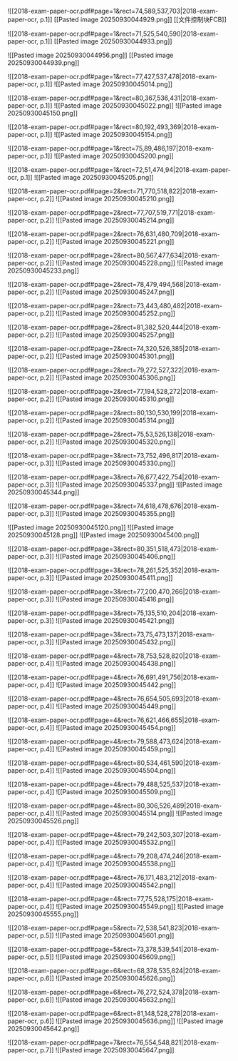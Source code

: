 ![[2018-exam-paper-ocr.pdf#page=1&rect=74,589,537,703|2018-exam-paper-ocr, p.1]]
[[Pasted image 20250930044929.png]]
[[文件控制块FCB]] 







![[2018-exam-paper-ocr.pdf#page=1&rect=71,525,540,590|2018-exam-paper-ocr, p.1]]
[[Pasted image 20250930044933.png]]








![[Pasted image 20250930044956.png]]
[[Pasted image 20250930044939.png]]






![[2018-exam-paper-ocr.pdf#page=1&rect=77,427,537,478|2018-exam-paper-ocr, p.1]]
![[Pasted image 20250930045014.png]]


![[2018-exam-paper-ocr.pdf#page=1&rect=80,367,536,431|2018-exam-paper-ocr, p.1]]
![[Pasted image 20250930045022.png]]
![[Pasted image 20250930045150.png]]

![[2018-exam-paper-ocr.pdf#page=1&rect=80,192,493,369|2018-exam-paper-ocr, p.1]]
![[Pasted image 20250930045154.png]]


![[2018-exam-paper-ocr.pdf#page=1&rect=75,89,486,197|2018-exam-paper-ocr, p.1]]
![[Pasted image 20250930045200.png]]


![[2018-exam-paper-ocr.pdf#page=1&rect=72,51,474,94|2018-exam-paper-ocr, p.1]]
![[Pasted image 20250930045205.png]]


![[2018-exam-paper-ocr.pdf#page=2&rect=71,770,518,822|2018-exam-paper-ocr, p.2]]
![[Pasted image 20250930045210.png]]


![[2018-exam-paper-ocr.pdf#page=2&rect=77,707,519,771|2018-exam-paper-ocr, p.2]]
![[Pasted image 20250930045214.png]]


![[2018-exam-paper-ocr.pdf#page=2&rect=76,631,480,709|2018-exam-paper-ocr, p.2]]
![[Pasted image 20250930045221.png]]


![[2018-exam-paper-ocr.pdf#page=2&rect=80,567,477,634|2018-exam-paper-ocr, p.2]]
![[Pasted image 20250930045228.png]]
![[Pasted image 20250930045233.png]]

![[2018-exam-paper-ocr.pdf#page=2&rect=78,479,494,568|2018-exam-paper-ocr, p.2]]
![[Pasted image 20250930045247.png]]


![[2018-exam-paper-ocr.pdf#page=2&rect=73,443,480,482|2018-exam-paper-ocr, p.2]]
![[Pasted image 20250930045252.png]]


![[2018-exam-paper-ocr.pdf#page=2&rect=81,382,520,444|2018-exam-paper-ocr, p.2]]
![[Pasted image 20250930045257.png]]


![[2018-exam-paper-ocr.pdf#page=2&rect=74,320,526,385|2018-exam-paper-ocr, p.2]]
![[Pasted image 20250930045301.png]]


![[2018-exam-paper-ocr.pdf#page=2&rect=79,272,527,322|2018-exam-paper-ocr, p.2]]
![[Pasted image 20250930045306.png]]


![[2018-exam-paper-ocr.pdf#page=2&rect=77,194,528,272|2018-exam-paper-ocr, p.2]]
![[Pasted image 20250930045310.png]]

![[2018-exam-paper-ocr.pdf#page=2&rect=80,130,530,199|2018-exam-paper-ocr, p.2]]
![[Pasted image 20250930045314.png]]


![[2018-exam-paper-ocr.pdf#page=2&rect=75,53,526,138|2018-exam-paper-ocr, p.2]]
![[Pasted image 20250930045320.png]]


![[2018-exam-paper-ocr.pdf#page=3&rect=73,752,496,817|2018-exam-paper-ocr, p.3]]
![[Pasted image 20250930045330.png]]


![[2018-exam-paper-ocr.pdf#page=3&rect=76,677,422,754|2018-exam-paper-ocr, p.3]]
![[Pasted image 20250930045337.png]]
![[Pasted image 20250930045344.png]]


![[2018-exam-paper-ocr.pdf#page=3&rect=74,618,478,676|2018-exam-paper-ocr, p.3]]
![[Pasted image 20250930045355.png]]

![[Pasted image 20250930045120.png]]
![[Pasted image 20250930045128.png]]
![[Pasted image 20250930045400.png]]


![[2018-exam-paper-ocr.pdf#page=3&rect=80,351,518,473|2018-exam-paper-ocr, p.3]]
![[Pasted image 20250930045406.png]]


![[2018-exam-paper-ocr.pdf#page=3&rect=78,261,525,352|2018-exam-paper-ocr, p.3]]
![[Pasted image 20250930045411.png]]


![[2018-exam-paper-ocr.pdf#page=3&rect=77,200,470,266|2018-exam-paper-ocr, p.3]]
![[Pasted image 20250930045416.png]]


![[2018-exam-paper-ocr.pdf#page=3&rect=75,135,510,204|2018-exam-paper-ocr, p.3]]
![[Pasted image 20250930045421.png]]


![[2018-exam-paper-ocr.pdf#page=3&rect=73,75,473,137|2018-exam-paper-ocr, p.3]]
![[Pasted image 20250930045432.png]]


![[2018-exam-paper-ocr.pdf#page=4&rect=78,753,528,820|2018-exam-paper-ocr, p.4]]
![[Pasted image 20250930045438.png]]


![[2018-exam-paper-ocr.pdf#page=4&rect=76,691,491,756|2018-exam-paper-ocr, p.4]]
![[Pasted image 20250930045442.png]]


![[2018-exam-paper-ocr.pdf#page=4&rect=76,654,505,693|2018-exam-paper-ocr, p.4]]
![[Pasted image 20250930045449.png]]


![[2018-exam-paper-ocr.pdf#page=4&rect=76,621,466,655|2018-exam-paper-ocr, p.4]]
![[Pasted image 20250930045454.png]]


![[2018-exam-paper-ocr.pdf#page=4&rect=79,588,473,624|2018-exam-paper-ocr, p.4]]
![[Pasted image 20250930045459.png]]


![[2018-exam-paper-ocr.pdf#page=4&rect=80,534,461,590|2018-exam-paper-ocr, p.4]]
![[Pasted image 20250930045504.png]]


![[2018-exam-paper-ocr.pdf#page=4&rect=79,488,525,537|2018-exam-paper-ocr, p.4]]
![[Pasted image 20250930045509.png]]


![[2018-exam-paper-ocr.pdf#page=4&rect=80,306,526,489|2018-exam-paper-ocr, p.4]]
![[Pasted image 20250930045514.png]]
![[Pasted image 20250930045526.png]]

![[2018-exam-paper-ocr.pdf#page=4&rect=79,242,503,307|2018-exam-paper-ocr, p.4]]
![[Pasted image 20250930045532.png]]


![[2018-exam-paper-ocr.pdf#page=4&rect=79,208,474,246|2018-exam-paper-ocr, p.4]]
![[Pasted image 20250930045538.png]]


![[2018-exam-paper-ocr.pdf#page=4&rect=76,171,483,212|2018-exam-paper-ocr, p.4]]
![[Pasted image 20250930045542.png]]


![[2018-exam-paper-ocr.pdf#page=4&rect=77,75,528,175|2018-exam-paper-ocr, p.4]]
![[Pasted image 20250930045549.png]]
![[Pasted image 20250930045555.png]]

![[2018-exam-paper-ocr.pdf#page=5&rect=72,538,541,823|2018-exam-paper-ocr, p.5]]
![[Pasted image 20250930045601.png]]


![[2018-exam-paper-ocr.pdf#page=5&rect=73,378,539,541|2018-exam-paper-ocr, p.5]]
![[Pasted image 20250930045609.png]]


![[2018-exam-paper-ocr.pdf#page=6&rect=68,378,535,824|2018-exam-paper-ocr, p.6]]
![[Pasted image 20250930045626.png]]


![[2018-exam-paper-ocr.pdf#page=6&rect=76,272,524,378|2018-exam-paper-ocr, p.6]]
![[Pasted image 20250930045632.png]]


![[2018-exam-paper-ocr.pdf#page=6&rect=81,148,528,278|2018-exam-paper-ocr, p.6]]
![[Pasted image 20250930045636.png]]
![[Pasted image 20250930045642.png]]





![[2018-exam-paper-ocr.pdf#page=7&rect=76,554,548,821|2018-exam-paper-ocr, p.7]]
![[Pasted image 20250930045647.png]]


